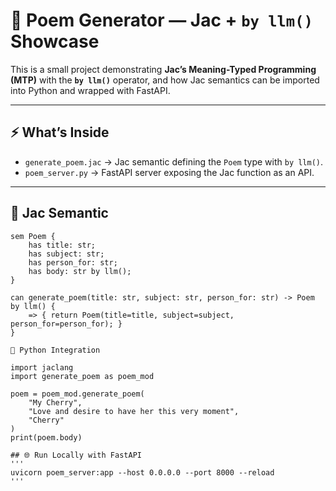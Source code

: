 # 📖 Poem Generator — Jac + `by llm()` Showcase  

This is a small project demonstrating **Jac’s Meaning-Typed Programming (MTP)** with the **`by llm()`** operator, and how Jac semantics can be imported into Python and wrapped with FastAPI.  

---

## ⚡ What’s Inside  
- `generate_poem.jac` → Jac semantic defining the `Poem` type with `by llm()`.  
- `poem_server.py` → FastAPI server exposing the Jac function as an API.  

---

## 📝 Jac Semantic  
```jac
sem Poem {
    has title: str;
    has subject: str;
    has person_for: str;
    has body: str by llm();
}

can generate_poem(title: str, subject: str, person_for: str) -> Poem by llm() {
    => { return Poem(title=title, subject=subject, person_for=person_for); }
}

🐍 Python Integration

import jaclang
import generate_poem as poem_mod

poem = poem_mod.generate_poem(
    "My Cherry",
    "Love and desire to have her this very moment",
    "Cherry"
)
print(poem.body)

## 🌐 Run Locally with FastAPI
'''
uvicorn poem_server:app --host 0.0.0.0 --port 8000 --reload
'''
